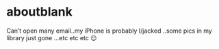 # aboutblank
Can’t open many email..my iPhone is probably I/jacked ..some pics in my library just gone ...etc etc etc 😔
